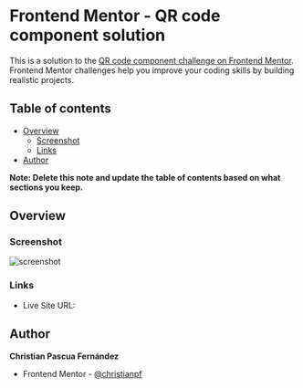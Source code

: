 # Frontend Mentor - QR code component solution

This is a solution to the [QR code component challenge on Frontend Mentor](https://www.frontendmentor.io/challenges/qr-code-component-iux_sIO_H). Frontend Mentor challenges help you improve your coding skills by building realistic projects.

## Table of contents

- [Overview](#overview)
  - [Screenshot](#screenshot)
  - [Links](#links)
- [Author](#author)

**Note: Delete this note and update the table of contents based on what sections you keep.**

## Overview

### Screenshot

![screenshot](https://user-images.githubusercontent.com/50962116/221378351-8810ecf8-1c10-4cb6-bc83-dcfc02904c1e.PNG)


### Links

- Live Site URL: [](https://christianpf.github.io/qr-component-frontendmentor/)

## Author
**Christian Pascua Fernández**
- Frontend Mentor - [@christianpf](https://www.frontendmentor.io/profile/christianpf)
